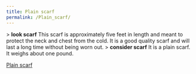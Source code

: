 ```yaml
---
title: Plain scarf
permalink: /Plain_scarf/
---
```


\> **look scarf**
This scarf is approximately five feet in length and meant to protect the
neck
and chest from the cold. It is a good quality scarf and will last a long
time
without being worn out.
\> **consider scarf**
It is a plain scarf.
It weighs about one pound.

[Plain scarf](Category:_Cloth_equipment "wikilink")